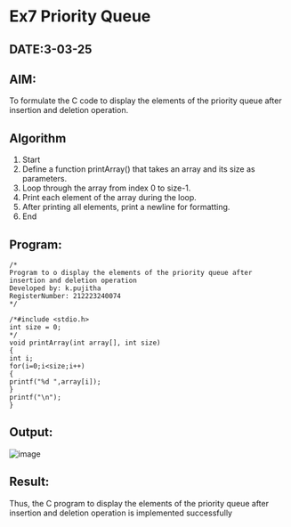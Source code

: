# Ex7 Priority Queue
## DATE:3-03-25
## AIM:
To formulate the C code to display the elements of the priority queue after insertion and deletion operation.

## Algorithm
1. Start 
2. Define a function printArray() that takes an array and its size as parameters. 
3. Loop through the array from index 0 to size-1. 
4. Print each element of the array during the loop. 
5. After printing all elements, print a newline for formatting. 
6. End
## Program:
```
/*
Program to o display the elements of the priority queue after insertion and deletion operation
Developed by: k.pujitha
RegisterNumber: 212223240074 
*/
```
```
/*#include <stdio.h> 
int size = 0; 
*/ 
void printArray(int array[], int size) 
{ 
int i; 
for(i=0;i<size;i++) 
{ 
printf("%d ",array[i]); 
} 
printf("\n"); 
} 
```

## Output:

![image](https://github.com/user-attachments/assets/1424b397-a7bc-47fc-b898-06d8def3373e)

## Result:
Thus, the C program to display the elements of the priority queue after insertion and deletion operation is implemented successfully
